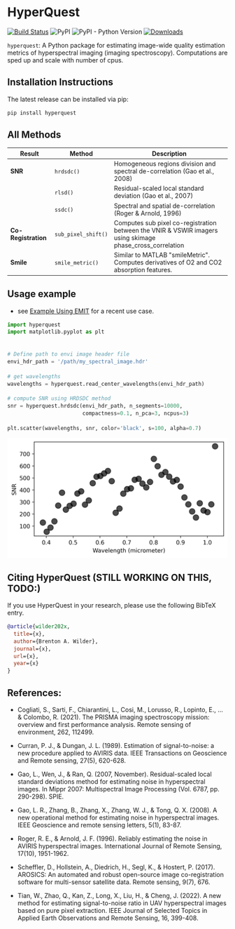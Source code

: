 # HyperQuest

[![Build Status](https://github.com/brentwilder/hyperquest/actions/workflows/pytest.yml/badge.svg)](https://github.com/brentwilder/hyperquest/actions/workflows/pytest.yml)
![PyPI](https://img.shields.io/pypi/v/hyperquest)
![PyPI - Python Version](https://img.shields.io/pypi/pyversions/hyperquest)
[![Downloads](https://pepy.tech/badge/hyperquest)](https://pepy.tech/project/hyperquest)


`hyperquest`: A Python package for estimating image-wide quality estimation metrics of hyperspectral imaging (imaging spectroscopy). Computations are sped up and scale with number of cpus.


## Installation Instructions

The latest release can be installed via pip:

```bash
pip install hyperquest
```


## All Methods

| **Result**          | **Method**                 | **Description**                                                                                                |
|---------------------|----------------------------|----------------------------------------------------------------------------------------------------------------|
| **SNR**             | `hrdsdc()`                 | Homogeneous regions division and spectral de-correlation (Gao et al., 2008)                                    |
|                     | `rlsd()`                   | Residual-scaled local standard deviation (Gao et al., 2007)                                                    |
|                     | `ssdc()`                   | Spectral and spatial de-correlation (Roger & Arnold, 1996)                                                     |
| **Co-Registration** | `sub_pixel_shift()`        | Computes sub pixel co-registration between the VNIR & VSWIR imagers using skimage phase_cross_correlation      |
| **Smile**           | `smile_metric()`           | Similar to MATLAB "smileMetric". Computes derivatives of O2 and CO2 absorption features.                       |



## Usage example

- see [Example Using EMIT](tutorials/example_using_EMIT.ipynb) for a recent use case.

```python
import hyperquest
import matplotlib.pyplot as plt


# Define path to envi image header file
envi_hdr_path = '/path/my_spectral_image.hdr'

# get wavelengths
wavelengths = hyperquest.read_center_wavelengths(envi_hdr_path)

# compute SNR using HRDSDC method
snr = hyperquest.hrdsdc(envi_hdr_path, n_segments=10000, 
                        compactness=0.1, n_pca=3, ncpus=3)

plt.scatter(wavelengths, snr, color='black', s=100, alpha=0.7)
```
![SNR Plot](tests/plots/demo_snr.png)




## Citing HyperQuest (STILL WORKING ON THIS, TODO:)

If you use HyperQuest in your research, please use the following BibTeX entry.

```bibtex
@article{wilder202x,
  title={x},
  author={Brenton A. Wilder},
  journal={x},
  url={x},
  year={x}
}
```


## References:

- Cogliati, S., Sarti, F., Chiarantini, L., Cosi, M., Lorusso, R., Lopinto, E., ... & Colombo, R. (2021). The PRISMA imaging spectroscopy mission: overview and first performance analysis. Remote sensing of environment, 262, 112499.

- Curran, P. J., & Dungan, J. L. (1989). Estimation of signal-to-noise: a new procedure applied to AVIRIS data. IEEE Transactions on Geoscience and Remote sensing, 27(5), 620-628.

- Gao, L., Wen, J., & Ran, Q. (2007, November). Residual-scaled local standard deviations method for estimating noise in hyperspectral images. In Mippr 2007: Multispectral Image Processing (Vol. 6787, pp. 290-298). SPIE.

- Gao, L. R., Zhang, B., Zhang, X., Zhang, W. J., & Tong, Q. X. (2008). A new operational method for estimating noise in hyperspectral images. IEEE Geoscience and remote sensing letters, 5(1), 83-87.

- Roger, R. E., & Arnold, J. F. (1996). Reliably estimating the noise in AVIRIS hyperspectral images. International Journal of Remote Sensing, 17(10), 1951-1962.

- Scheffler, D., Hollstein, A., Diedrich, H., Segl, K., & Hostert, P. (2017). AROSICS: An automated and robust open-source image co-registration software for multi-sensor satellite data. Remote sensing, 9(7), 676.

- Tian, W., Zhao, Q., Kan, Z., Long, X., Liu, H., & Cheng, J. (2022). A new method for estimating signal-to-noise ratio in UAV hyperspectral images based on pure pixel extraction. IEEE Journal of Selected Topics in Applied Earth Observations and Remote Sensing, 16, 399-408.
